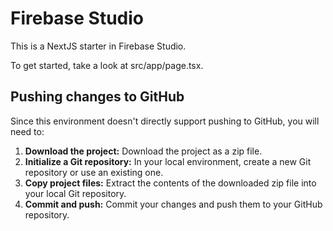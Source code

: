 # Firebase Studio

This is a NextJS starter in Firebase Studio.

To get started, take a look at src/app/page.tsx.

## Pushing changes to GitHub

Since this environment doesn't directly support pushing to GitHub, you will need to:

1.  **Download the project:**  Download the project as a zip file.
2.  **Initialize a Git repository:** In your local environment, create a new Git repository or use an existing one.
3.  **Copy project files:** Extract the contents of the downloaded zip file into your local Git repository.
4.  **Commit and push:** Commit your changes and push them to your GitHub repository.
